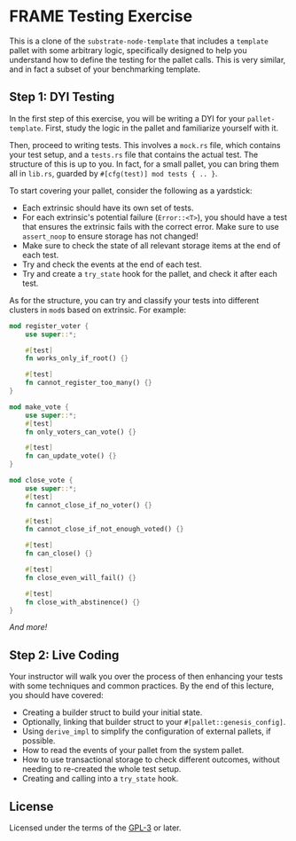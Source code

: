 # FRAME Testing Exercise

This is a clone of the `substrate-node-template` that includes a `template` pallet with some arbitrary logic, specifically designed to help you understand how to define the testing for the pallet calls.
This is very similar, and in fact a subset of your benchmarking template.

## Step 1: DYI Testing

In the first step of this exercise, you will be writing a DYI for your `pallet-template`.
First, study the logic in the pallet and familiarize yourself with it.

Then, proceed to writing tests.
This involves a `mock.rs` file, which contains your test setup, and a `tests.rs` file that contains the actual test.
The structure of this is up to you.
In fact, for a small pallet, you can bring them all in `lib.rs`, guarded by `#[cfg(test)] mod tests { .. }`.

To start covering your pallet, consider the following as a yardstick:

- Each extrinsic should have its own set of tests.
- For each extrinsic's potential failure (`Error::<T>`), you should have a test that ensures the extrinsic fails with the correct error.
  Make sure to use `assert_noop` to ensure storage has not changed!
- Make sure to check the state of all relevant storage items at the end of each test.
- Try and check the events at the end of each test.
- Try and create a `try_state` hook for the pallet, and check it after each test.

As for the structure, you can try and classify your tests into different clusters in `mod`s based on extrinsic.
For example:

```rust
mod register_voter {
	use super::*;

	#[test]
	fn works_only_if_root() {}

	#[test]
	fn cannot_register_too_many() {}
}

mod make_vote {
	use super::*;
	#[test]
	fn only_voters_can_vote() {}

	#[test]
	fn can_update_vote() {}
}

mod close_vote {
	use super::*;
	#[test]
	fn cannot_close_if_no_voter() {}

	#[test]
	fn cannot_close_if_not_enough_voted() {}

	#[test]
	fn can_close() {}

	#[test]
	fn close_even_will_fail() {}

	#[test]
	fn close_with_abstinence() {}
}
```

_And more!_

## Step 2: Live Coding

Your instructor will walk you over the process of then enhancing your tests with some techniques and common practices.
By the end of this lecture, you should have covered:

- Creating a builder struct to build your initial state.
- Optionally, linking that builder struct to your `#[pallet::genesis_config]`.
- Using `derive_impl` to simplify the configuration of external pallets, if possible.
- How to read the events of your pallet from the system pallet.
- How to use transactional storage to check different outcomes, without needing to re-created the whole test setup.
- Creating and calling into a `try_state` hook.

## License

Licensed under the terms of the [GPL-3](./LICENSE.md) or later.
